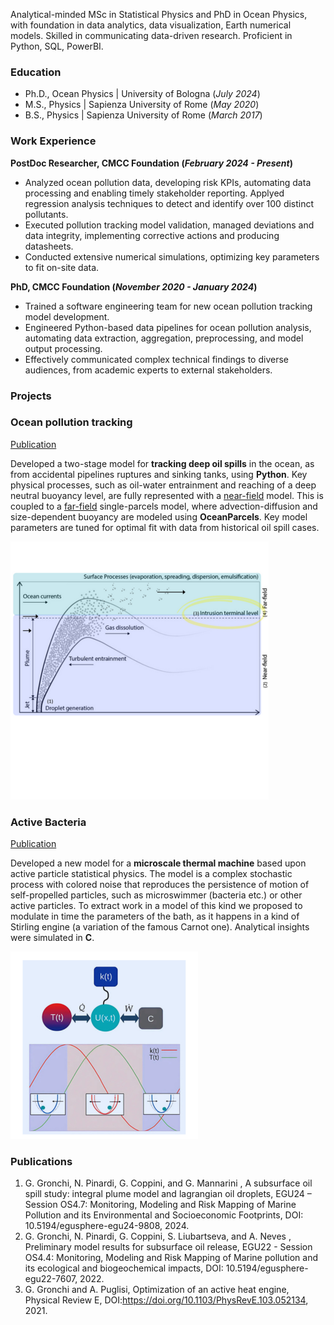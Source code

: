 
Analytical-minded MSc in Statistical Physics and PhD in Ocean Physics, with foundation in data analytics, data visualization, Earth numerical models. Skilled in communicating data-driven research. Proficient in Python, SQL, PowerBI. 

### Education
- Ph.D., Ocean Physics | University of Bologna (_July 2024_)
- M.S., Physics | Sapienza University of Rome (_May 2020_)
- B.S., Physics | Sapienza University of Rome (_March 2017_)

### Work Experience
**PostDoc Researcher, CMCC Foundation (_February 2024 - Present_)**
- Analyzed ocean pollution data, developing risk KPIs, automating data processing and enabling timely stakeholder reporting. Applyed regression analysis techniques to detect and identify over 100 distinct pollutants.
- Executed pollution tracking model validation, managed deviations and data integrity, implementing corrective actions and producing datasheets.
- Conducted extensive numerical simulations, optimizing key parameters to fit on-site data.


**PhD, CMCC Foundation (_November 2020 - January 2024_)**
- Trained a software engineering team for new ocean pollution tracking model development.
- Engineered Python-based data pipelines for ocean pollution analysis, automating data extraction, aggregation, preprocessing, and model output processing. 
- Effectively communicated complex technical findings to diverse audiences, from academic experts to external stakeholders.

### Projects
### Ocean pollution tracking
[Publication](https://meetingorganizer.copernicus.org/EGU24/EGU24-9808.html)

Developed a two-stage model for **tracking deep oil spills** in the ocean, as from accidental pipelines ruptures and sinking tanks, using **Python**. Key physical processes, such as oil-water entrainment and reaching of a deep neutral buoyancy level, are fully represented with a [near-field](https://github.com/GiuliaGronchi/NearParcels) model. This is coupled to a [far-field](https://github.com/GiuliaGronchi/FarParcels) single-parcels model, where advection-diffusion and size-dependent buoyancy are modeled using **OceanParcels**. Key model parameters are tuned for optimal fit with data from historical oil spill cases.

![Images](/assets/img/deep.png)



### Active Bacteria 
[Publication](https://journals.aps.org/pre/abstract/10.1103/PhysRevE.103.052134)

Developed a new model for a **microscale thermal machine** based upon active particle statistical physics. The model is a complex stochastic process with colored noise that reproduces the persistence of motion of self-propelled particles, such as microswimmer (bacteria etc.) or other active particles. To extract work in a model of this kind we proposed to modulate in time the parameters of the bath, as it happens in a kind of Stirling engine (a variation of the famous Carnot one). Analytical insights were simulated in **C**.

![Images](/assets/img/thermal_machine.png)

### Publications
1. G. Gronchi, N. Pinardi, G. Coppini, and G. Mannarini , A subsurface oil spill study: integral plume model and lagrangian oil droplets, EGU24 – Session OS4.7: Monitoring, Modeling and Risk Mapping of Marine Pollution and its Environmental and Socioeconomic Footprints, DOI: 10.5194/egusphere-egu24-9808, 2024.
2. G. Gronchi, N. Pinardi, G. Coppini, S. Liubartseva, and A. Neves , Preliminary model results for subsurface oil release, EGU22 - Session OS4.4: Monitoring, Modeling and Risk Mapping of Marine pollution and its ecological and biogeochemical impacts, DOI: 10.5194/egusphere-egu22-7607, 2022.
3. G. Gronchi and A. Puglisi, Optimization of an active heat engine, Physical Review E, DOI:https://doi.org/10.1103/PhysRevE.103.052134, 2021.

